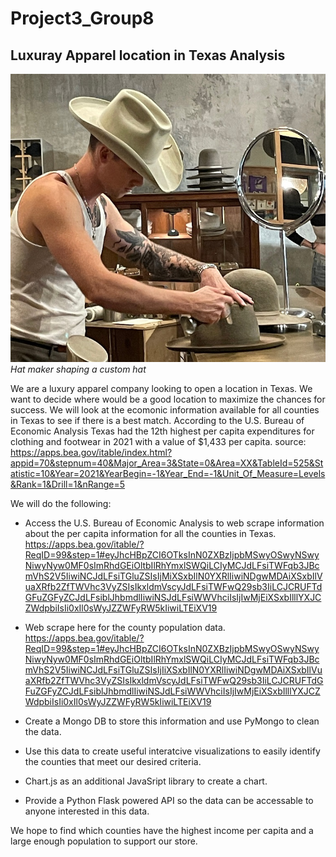# Project3_Group8

## Luxuray Apparel location in Texas Analysis
![alt=Custom hat maker in an upscale shop](https://github.com/ortizvane09/Project3_Group8/blob/main/images/hatmaking.jpg)
*Hat maker shaping a custom hat*

We are a luxury apparel company looking to open a location in Texas. We want to decide where would be a good location to maximize the chances for success. We will look at the ecomonic information available for all counties in Texas to see if there is a best match.
According to the U.S. Bureau of Economic Analysis Texas had the 12th highest per capita expenditures for clothing and footwear in 2021 with a value of $1,433 per capita. 
source: https://apps.bea.gov/itable/index.html?appid=70&stepnum=40&Major_Area=3&State=0&Area=XX&TableId=525&Statistic=10&Year=2021&YearBegin=-1&Year_End=-1&Unit_Of_Measure=Levels&Rank=1&Drill=1&nRange=5


We will do the following:
- Access the U.S. Bureau of Economic Analysis to web scrape information about the per capita information for all the counties in Texas.
https://apps.bea.gov/itable/?ReqID=99&step=1#eyJhcHBpZCI6OTksInN0ZXBzIjpbMSwyOSwyNSwyNiwyNyw0MF0sImRhdGEiOltbIlRhYmxlSWQiLCIyMCJdLFsiTWFqb3JBcmVhS2V5IiwiNCJdLFsiTGluZSIsIjMiXSxbIlN0YXRlIiwiNDgwMDAiXSxbIlVuaXRfb2ZfTWVhc3VyZSIsIkxldmVscyJdLFsiTWFwQ29sb3IiLCJCRUFTdGFuZGFyZCJdLFsiblJhbmdlIiwiNSJdLFsiWWVhciIsIjIwMjEiXSxbIlllYXJCZWdpbiIsIi0xIl0sWyJZZWFyRW5kIiwiLTEiXV19



 -  Web scrape here for the county population data.
https://apps.bea.gov/itable/?ReqID=99&step=1#eyJhcHBpZCI6OTksInN0ZXBzIjpbMSwyOSwyNSwyNiwyNyw0MF0sImRhdGEiOltbIlRhYmxlSWQiLCIyMCJdLFsiTWFqb3JBcmVhS2V5IiwiNCJdLFsiTGluZSIsIjIiXSxbIlN0YXRlIiwiNDgwMDAiXSxbIlVuaXRfb2ZfTWVhc3VyZSIsIkxldmVscyJdLFsiTWFwQ29sb3IiLCJCRUFTdGFuZGFyZCJdLFsiblJhbmdlIiwiNSJdLFsiWWVhciIsIjIwMjEiXSxbIlllYXJCZWdpbiIsIi0xIl0sWyJZZWFyRW5kIiwiLTEiXV19

 - Create a Mongo DB to store this information and use PyMongo to clean the data.

 - Use this data to create useful interatcive visualizations to easily identify the counties that meet our desired criteria.

 - Chart.js as an additional JavaSript library to create a chart.

 - Provide a Python Flask powered API so the data can be accessable to anyone interested in this data.

We hope to find which counties have the highest income per capita and a large enough population to support our store. 